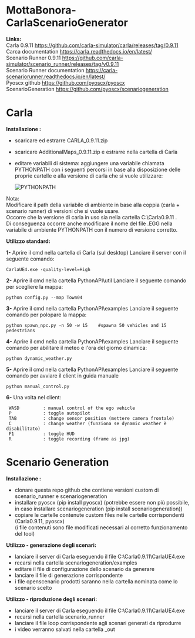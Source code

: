 # MottaBonora-CarlaScenarioGenerator


**Links:**  
	Carla 0.9.11                    https://github.com/carla-simulator/carla/releases/tag/0.9.11  
	Carca documentation             https://carla.readthedocs.io/en/latest/  
	Scenario Runner 0.9.11 		https://github.com/carla-simulator/scenario_runner/releases/tag/v0.9.11  
	Scenario Runner documentation   https://carla-scenariorunner.readthedocs.io/en/latest/  
	Pyoscx github                   https://github.com/pyoscx/pyoscx  
	ScenarioGeneration              https://github.com/pyoscx/scenariogeneration

# Carla

**Installazione :**  
- scaricare ed estrarre CARLA_0.9.11.zip 
- scaricare AdditionalMaps_0.9.11.zip e estrarre nella cartella di Carla
- editare variabili di sistema:
       aggiungere una variabile chiamata PYTHONPATH con i seguenti percorsi in base
       alla disposizione delle proprie cartelle e alla versione di carla che si vuole utilizzare:
       
     ![PYTHONPATH](https://github.com/mottajacopo/MottaBonora-CarlaScenarioGenerator/blob/main/images/pythonpath.png)
     
Nota:  
Modificare il path della variabile di ambiente in base alla coppia (carla + scenario runner) di versioni che si vuole usare.   
Occorre che la versione di carla in uso sia nella cartella C:\Carla0.9.11 .  
Di conseguenza occorre anche modificare il nome del file .EGG nella variabile di ambiente PYTHONPATH con il numero di versione corretto.  
     
**Utilizzo standard:**  

**1-** Aprire il cmd nella cartella di Carla (sul desktop)
	Lanciare il server con il seguente comando:
	
	CarlaUE4.exe -quality-level=High

**2-** Aprire il cmd nella cartella PythonAPI\util
	Lanciare il seguente comando per scegliere la mappa:
	
	python config.py --map Town04

**3-** Aprire il cmd nella cartella PythonAPI\examples
	Lanciare il seguente comando per polopare la mappa:
	
	python spawn_npc.py -n 50 -w 15    #spawna 50 vehicles and 15 pedestrians

**4-** Aprire il cmd nella cartella PythonAPI\examples
	Lanciare il seguente comando per abilitare il meteo e l'ora del giorno dinamica:
	
	python dynamic_weather.py

**5-** Aprire il cmd nella cartella PythonAPI\examples
	Lanciare il seguente comando per avviare il client in guida manuale
	
	python manual_control.py 

**6-** Una volta nel client:

	 WASD         : manual control of the ego vehicle
	 P            : toggle autopilot
 	 TAB          : change sensor position (mettere camera frontale)
     C            : change weather (funziona se dynamic weather è disabilitato)
     F1           : toggle HUD
     R            : toggle recording (frame as jpg)


# Scenario Generation

**Installazione :**  
- clonare questa repo github che contiene versioni custom di scenario_runner e scenariogeneration
- installare pyoscx (pip install pyoscx) 
  (potrebbe essere non più possibile, in caso installare scenariogeneration (pip install scenariogeneration))
- copiare le cartelle contenute custom files nelle cartelle corrispondenti (Carla0.9.11, pyoscx)  
  (i file contenuti sono file modificati necessari al corretto funzionamento del tool)  
  
 **Utilizzo - generazione degli scenari:**  
 
 - lanciare il server di Carla eseguendo il file C:\Carla0.9.11\CarlaUE4.exe
 - recarsi nella cartella scenariogeneration/examples
 - editare il file di configurazione dello scenario da generare
 - lanciare il file di generazione corrispondente
 - i file openscenario prodotti saranno nella cartella nominata come lo scenario scelto
 
 **Utilizzo - riproduzione degli scenari:**  
 
 - lanciare il server di Carla eseguendo il file C:\Carla0.9.11\CarlaUE4.exe
 - recarsi nella cartella scenario_runner 
 - lanciare il file loop corrispondente agli scenari generati da riprodurre
 - i video verranno salvati nella cartella _out

